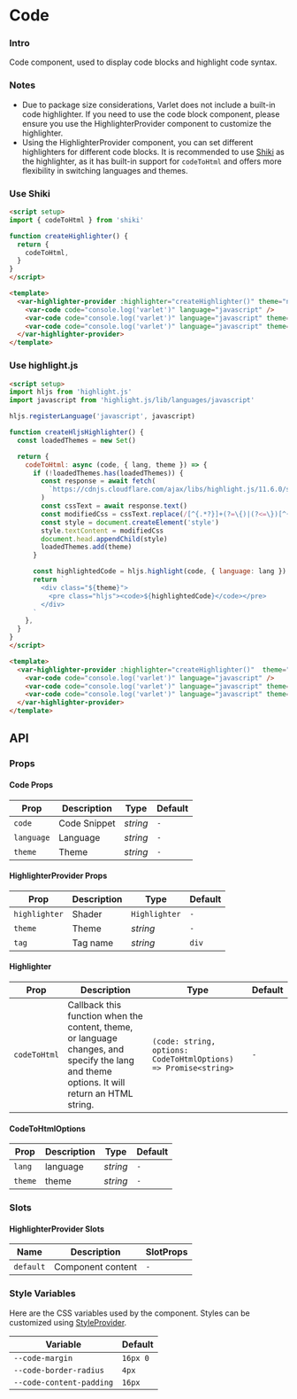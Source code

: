 # Code

### Intro

Code component, used to display code blocks and highlight code syntax.

### Notes

- Due to package size considerations, Varlet does not include a built-in code highlighter. If you need to use the code block component, please ensure you use the HighlighterProvider component to customize the highlighter.
- Using the HighlighterProvider component, you can set different highlighters for different code blocks. It is recommended to use [Shiki](https://shiki.style/) as the highlighter, as it has built-in support for `codeToHtml` and offers more flexibility in switching languages and themes.

### Use Shiki

```html
<script setup>
import { codeToHtml } from 'shiki'

function createHighlighter() {
  return {
    codeToHtml,
  }
}
</script>

<template>
  <var-highlighter-provider :highlighter="createHighlighter()" theme="nord">
    <var-code code="console.log('varlet')" language="javascript" />
    <var-code code="console.log('varlet')" language="javascript" theme='one-dark' />
    <var-code code="console.log('varlet')" language="javascript" theme='one-dark-pro' />
  </var-highlighter-provider>
</template>
```

### Use highlight.js

```html
<script setup>
import hljs from 'highlight.js'
import javascript from 'highlight.js/lib/languages/javascript'

hljs.registerLanguage('javascript', javascript)

function createHljsHighlighter() {
  const loadedThemes = new Set()

  return {
    codeToHtml: async (code, { lang, theme }) => {
      if (!loadedThemes.has(loadedThemes)) {
        const response = await fetch(
          `https://cdnjs.cloudflare.com/ajax/libs/highlight.js/11.6.0/styles/${theme}.min.css`
        )
        const cssText = await response.text()
        const modifiedCss = cssText.replace(/[^{.*?}]+(?=\{)|(?<=\})[^{}]+/g, (s) => `.${theme} ${s}`)
        const style = document.createElement('style')
        style.textContent = modifiedCss
        document.head.appendChild(style)
        loadedThemes.add(theme)
      }

      const highlightedCode = hljs.highlight(code, { language: lang }).value
      return `
        <div class="${theme}">
          <pre class="hljs"><code>${highlightedCode}</code></pre>
        </div>
      `
    },
  }
}
</script>

<template>
  <var-highlighter-provider :highlighter="createHighlighter()"  theme="nord">
    <var-code code="console.log('varlet')" language="javascript" />
    <var-code code="console.log('varlet')" language="javascript" theme="monokai" />
    <var-code code="console.log('varlet')" language="javascript" theme="atom-one-dark" />
  </var-highlighter-provider>
</template>
```

## API

### Props

#### Code Props

| Prop              | Description                                                | Type            | Default            |
|------------------|--------------------------------------------------------------|----------------|------------------|
| `code`           | Code Snippet                                                 | _string_       | `-`              |
| `language`       | Language                                                    | _string_       | `-`              |
| `theme`          | Theme                                                        | _string_       | `-`              |

#### HighlighterProvider Props

| Prop             | Description                                                  | Type           | Default       |
|------------------|--------------------------------------------------------------|----------------|------------------|
| `highlighter`    | Shader                                                       | `Highlighter`  | `-`              |
| `theme`          | Theme                                                        | _string_       | `-`              |
| `tag`            | Tag name                                                     | _string_       | `div`              |


#### Highlighter

| Prop | Description | Type | Default |
| ------ | ------ | ------ | ------ |
| `codeToHtml` | Callback this function when the content, theme, or language changes, and specify the lang and theme options. It will return an HTML string. | `(code: string, options: CodeToHtmlOptions) => Promise<string>` | `-`

#### CodeToHtmlOptions

| Prop | Description | Type | Default |
| ------ | ------ | ------ | ------ |
| `lang` | language | _string_ | `-` |
| `theme` | theme | _string_ | `-` |

### Slots

#### HighlighterProvider Slots

| Name | Description | SlotProps |
| --- | --- | --- |
| `default` | Component content | `-` |

### Style Variables

Here are the CSS variables used by the component. Styles can be customized using [StyleProvider](#/en-US/style-provider).

| Variable | Default |
| --- | --- |
| `--code-margin` | `16px 0` |
| `--code-border-radius` | `4px` |
| `--code-content-padding` | `16px` |
